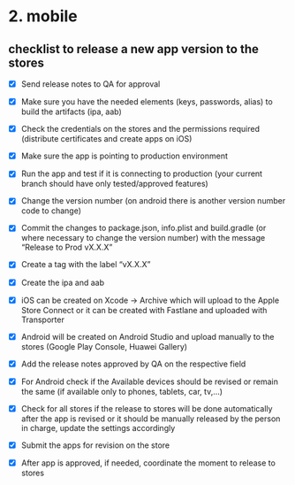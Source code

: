 # 2. mobile

## checklist to release a new app version to the stores 

- [x] Send release notes to QA for approval 

- [x] Make sure you have the needed elements (keys, passwords, alias) to build the artifacts (ipa, aab) 

- [x] Check the credentials on the stores and the permissions required (distribute certificates and create apps on iOS) 

- [x] Make sure the app is pointing to production environment 

- [x] Run the app and test if it is connecting to production (your current branch should have only tested/approved features) 

- [x] Change the version number (on android there is another version number code to change) 

- [x] Commit the changes to package.json, info.plist and build.gradle (or where necessary to change the version number) with the message “Release to Prod vX.X.X” 

- [x] Create a tag with the label “vX.X.X” 

- [x] Create the ipa and aab 

- [x] iOS can be created on Xcode -> Archive which will upload to the Apple Store Connect or it can be created with Fastlane and uploaded with Transporter 

- [x] Android will be created on Android Studio and upload manually to the stores (Google Play Console, Huawei Gallery) 

- [x] Add the release notes approved by QA on the respective field 

- [x] For Android check if the Available devices should be revised or remain the same (if available only to phones, tablets, car, tv,...) 

- [x] Check for all stores if the release to stores will be done automatically after the app is revised or it should be manually released by the person in charge, update the settings accordingly 

- [x] Submit the apps for revision on the store 

- [x] After app is approved, if needed, coordinate the moment to release to stores 
